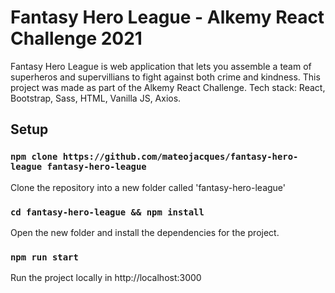 # Fantasy Hero League - Alkemy React Challenge 2021

Fantasy Hero League is web application that lets you assemble a team of superheros and supervillians to fight against both crime and kindness. This project was made as part of the Alkemy React Challenge.
Tech stack: React, Bootstrap, Sass, HTML, Vanilla JS, Axios.

## Setup

### `npm clone https://github.com/mateojacques/fantasy-hero-league fantasy-hero-league`

Clone the repository into a new folder called 'fantasy-hero-league'

### `cd fantasy-hero-league && npm install`

Open the new folder and install the dependencies for the project.

### `npm run start`

Run the project locally in http://localhost:3000
